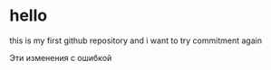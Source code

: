 # hello

this is my first github repository
and i want to try commitment again

Эти изменения с ошибкой